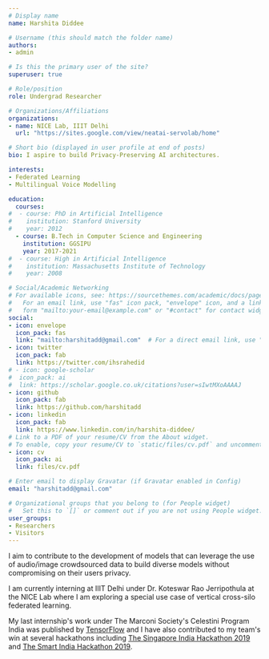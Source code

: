 ```yaml
---
# Display name
name: Harshita Diddee

# Username (this should match the folder name)
authors:
- admin

# Is this the primary user of the site?
superuser: true

# Role/position
role: Undergrad Researcher

# Organizations/Affiliations
organizations:
- name: NICE Lab, IIIT Delhi 
  url: "https://sites.google.com/view/neatai-servolab/home"

# Short bio (displayed in user profile at end of posts)
bio: I aspire to build Privacy-Preserving AI architectures.

interests:
- Federated Learning
- Multilingual Voice Modelling 

education:
  courses:
#  - course: PhD in Artificial Intelligence
#    institution: Stanford University
#    year: 2012
  - course: B.Tech in Computer Science and Engineering 
    institution: GGSIPU 
    year: 2017-2021
#  - course: High in Artificial Intelligence
#    institution: Massachusetts Institute of Technology
#    year: 2008

# Social/Academic Networking
# For available icons, see: https://sourcethemes.com/academic/docs/page-builder/#icons
#   For an email link, use "fas" icon pack, "envelope" icon, and a link in the
#   form "mailto:your-email@example.com" or "#contact" for contact widget.
social:
- icon: envelope
  icon_pack: fas
  link: "mailto:harshitadd@gmail.com"  # For a direct email link, use "bhrigukansra98@gmail.com".
- icon: twitter
  icon_pack: fab
  link: https://twitter.com/ihsrahedid
# - icon: google-scholar
#  icon_pack: ai
#  link: https://scholar.google.co.uk/citations?user=sIwtMXoAAAAJ
- icon: github
  icon_pack: fab
  link: https://github.com/harshitadd
- icon: linkedin
  icon_pack: fab
  link: https://www.linkedin.com/in/harshita-diddee/
# Link to a PDF of your resume/CV from the About widget.
# To enable, copy your resume/CV to `static/files/cv.pdf` and uncomment the lines below.
- icon: cv
  icon_pack: ai
  link: files/cv.pdf

# Enter email to display Gravatar (if Gravatar enabled in Config)
email: "harshitadd@gmail.com"

# Organizational groups that you belong to (for People widget)
#   Set this to `[]` or comment out if you are not using People widget.
user_groups:
- Researchers
- Visitors
---
```

I aim to contribute to the development of models that can leverage the use of audio/image crowdsourced data to build diverse models without compromising on their users privacy. 

I am currently interning at IIIT Delhi under Dr. Koteswar Rao Jerripothula at the NICE Lab where I am exploring a special use case of vertical cross-silo federated learning. 


My last internship's work under The Marconi Society's Celestini Program India was published by [TensorFlow](https://blog.tensorflow.org/2020/02/visionair-using-federated-learning-to-estimate-airquality-tensorflow-api-java.html) and I have also contributed to my team's win at several hackathons including [The Singapore India Hackathon 2019](https://mic.gov.in/assets/si2019/index.html) and [The Smart India Hackathon 2019](https://www.aicte-india.org/Initiatives/smart-india-hackathon).
